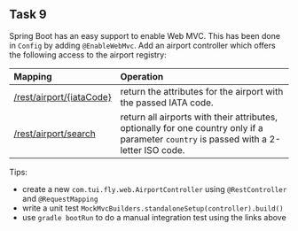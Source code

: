 Task 9
------

Spring Boot has an easy support to enable Web MVC. This has been done in `Config` by adding `@EnableWebMvc`.
Add an airport controller which offers the following access to the airport registry:

| Mapping | Operation |
| :------ | :-------- |
| [/rest/airport/{iataCode}](http://localhost:8080/rest/airport/FRA) | return the attributes for the airport with the passed IATA code. |
| [/rest/airport/search](http://localhost:8080/rest/airport/search?country=DE) | return all airports with their attributes, optionally for one country only if a parameter `country` is passed with a 2-letter ISO code. |

Tips:

* create a new `com.tui.fly.web.AirportController` using `@RestController` and `@RequestMapping`
* write a unit test `MockMvcBuilders.standaloneSetup(controller).build()`
* use `gradle bootRun` to do a manual integration test using the links above
